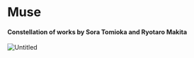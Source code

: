 # Muse 
#### Constellation of works by Sora Tomioka and Ryotaro Makita

![Untitled](https://myoctocat.com/assets/images/base-octocat.svg)
